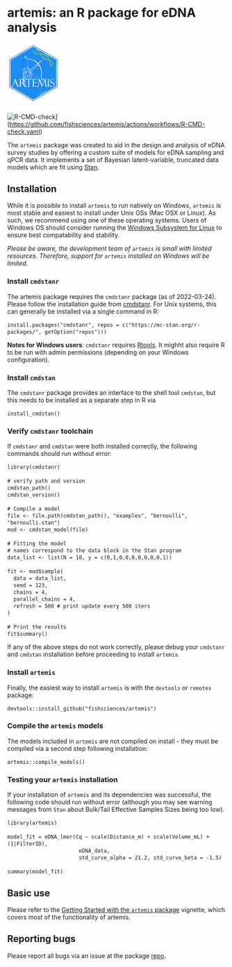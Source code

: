 # artemis: an R package for eDNA analysis  

![](man/figures/logo.png)


#### 

<!-- badges: start -->
<!-- ![Codecov test coverage](https://codecov.io/gh/fishsciences/artemis/branch/main/graph/badge.svg)](https://app.codecov.io/gh/fishsciences/artemis?branch=main) -->


![R-CMD-check](https://github.com/fishsciences/artemis/actions/workflows/R-CMD-check.yaml/badge.svg)](https://github.com/fishsciences/artemis/actions/workflows/R-CMD-check.yaml)
<!-- badges: end -->


The `artemis` package was created to aid in the design and analysis of
eDNA survey studies by offering a custom suite of models for eDNA
sampling and qPCR data. It implements a set of Bayesian
latent-variable, truncated data models which are fit using
[Stan](https://mc-stan.org/). 


## Installation

While it is possible to install `artemis` to run natively on Windows,
`artemis` is most stable and easiest to install under Unix OSs (Mac
OSX or Linux). As such, we recommend using one of these operating
systems. Users of Windows OS should consider running the [Windows
Subsystem for
Linux](https://learn.microsoft.com/en-us/windows/wsl/install) to
ensure best compatability and stability.

*Please be aware, the development team of `artemis` is small with
limited resources. Therefore, support for `artemis` installed on
Windows will be limited.*

### Install `cmdstanr`

The artemis package requires the `cmdstanr` package (as of
2022-03-24). Please follow the installation guide from
[cmdstanr](https://mc-stan.org/cmdstanr/articles/cmdstanr.html). For
Unix systems, this can generally be installed via a single command in
R:

```
install.packages("cmdstanr", repos = c("https://mc-stan.org/r-packages/", getOption("repos")))
```

**Notes for Windows users**: `cmdstanr` requires
[Rtools](https://cran.r-project.org/bin/windows/Rtools/). It mighht
also require R to be run with admin permissions (depending on your
Windows configuration).

### Install `cmdstan`

The `cmdstanr` package provides an interface to the shell tool
`cmdstan`, but this needs to be installed as a separate step in R via

```
install_cmdstan()
```

### Verify `cmdstanr` toolchain

If `cmdstanr` and `cmdstan` were both installed correctly, the
following commands should run without error:

```
library(cmdstanr)

# verify path and version
cmdstan_path()
cmdstan_version()

# Compile a model
file <- file.path(cmdstan_path(), "examples", "bernoulli", "bernoulli.stan")
mod <- cmdstan_model(file)

# Fitting the model
# names correspond to the data block in the Stan program
data_list <- list(N = 10, y = c(0,1,0,0,0,0,0,0,0,1))

fit <- mod$sample(
  data = data_list,
  seed = 123,
  chains = 4,
  parallel_chains = 4,
  refresh = 500 # print update every 500 iters
)

# Print the results
fit$summary()
```

If any of the above steps do not work correctly, please debug your
`cmdstanr` and `cmdstan` installation before proceeding to install
`artemis`.

### Install `artemis`

Finally, the easiest way to install `artemis` is with the `devtools`
or `remotes` package:

```
devtools::install_github("fishsciences/artemis")

```

### Compile the `artemis` models

The models included in `artemis` are not compiled on install - they
must be compiled via a second step following installation:

``` 
artemis::compile_models()
```

### Testing your `artemis` installation

If your installation of `artemis` and its dependencies was successful,
the following code should run without error (although you may see
warning messages from `Stan` about Bulk/Tail Effective Samples Sizes
being too low).

```
library(artemis)

model_fit = eDNA_lmer(Cq ~ scale(Distance_m) + scale(Volume_mL) + (1|FilterID),
                       eDNA_data,
                       std_curve_alpha = 21.2, std_curve_beta = -1.5)

summary(model_fit)
```


## Basic use

Please refer to the [Getting Started with the `artemis`
package](https://fishsciences.github.io/artemis/articles/artemis-overview.html)
vignette, which covers most of the functionality of artemis.


## Reporting bugs

Please report all bugs via an issue at the package
[repo](https://github.com/fishsciences/artemis/issues).

